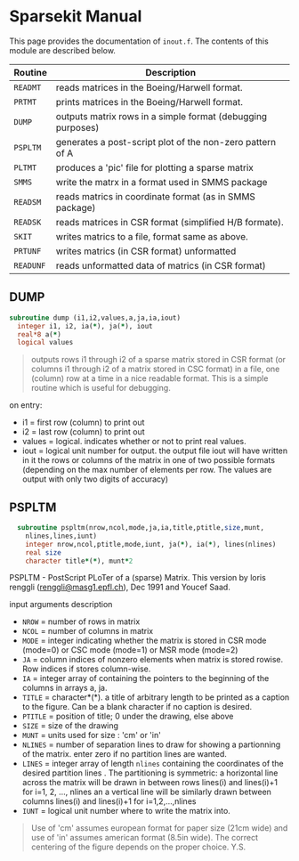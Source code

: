 # Sparsekit Manual

This page provides the documentation of `inout.f`. The contents of this module are described below.

| Routine  | Description |
|---|---|
|  `READMT` | reads matrices in the Boeing/Harwell format.               |
|  `PRTMT`  | prints matrices in the Boeing/Harwell format.              |
|  `DUMP`   | outputs matrix rows in a simple format (debugging purposes)|
|  `PSPLTM` | generates a post-script plot of the non-zero pattern of A  |
|  `PLTMT`  | produces a 'pic' file for plotting a sparse matrix         |
|  `SMMS`   | write the matrx in a format used in SMMS package           |
|  `READSM` | reads matrics in coordinate format (as in SMMS package)    |
|  `READSK` | reads matrices in CSR format (simplified H/B formate).     |
|  `SKIT`   | writes matrics to a file, format same as above.            |
|  `PRTUNF` | writes matrics (in CSR format) unformatted                 |
|  `READUNF`| reads unformatted data of matrics (in CSR format)          |

## DUMP

```fortran
subroutine dump (i1,i2,values,a,ja,ia,iout)
  integer i1, i2, ia(*), ja(*), iout
  real*8 a(*)
  logical values
```

> outputs rows i1 through i2 of a sparse matrix stored in CSR format (or columns i1 through i2 of a matrix stored in CSC format) in a file, one (column) row at a time in a nice readable format. This is a simple routine which is useful for debugging.

on entry:

- i1 = first row (column) to print out
- i2 = last row (column) to print out
- values = logical. indicates whether or not to print real values.
- iout  = logical unit number for output. the output file iout will have written in it the rows or columns
of the matrix in one of two possible formats (depending on the max number of elements per row. The values are output with only two digits of accuracy)

## PSPLTM

```fortran
  subroutine pspltm(nrow,ncol,mode,ja,ia,title,ptitle,size,munt,
    nlines,lines,iunt)
    integer nrow,ncol,ptitle,mode,iunt, ja(*), ia(*), lines(nlines)
    real size
    character title*(*), munt*2
```

PSPLTM - PostScript PLoTer of a (sparse) Matrix. This version by loris renggli (renggli@masg1.epfl.ch), Dec 1991 and Youcef Saad.

input arguments description

- `NROW`   = number of rows in matrix
- `NCOL`   = number of columns in matrix
- `MODE`   = integer indicating whether the matrix is stored in CSR mode (mode=0) or CSC mode (mode=1) or MSR mode (mode=2)
- `JA`     = column indices of nonzero elements when matrix is stored rowise. Row indices if stores column-wise.
- `IA`     = integer array of containing the pointers to the beginning of the columns in arrays a, ja.
- `TITLE`  = character*(*). a title of arbitrary length to be printed as a caption to the figure. Can be a blank character if no caption is desired.
- `PTITLE` = position of title; 0 under the drawing, else above
- `SIZE`   = size of the drawing
- `MUNT`   = units used for size : 'cm' or 'in'
- `NLINES` = number of separation lines to draw for showing a partionning of the matrix. enter zero if no partition lines are wanted.
- `LINES`  = integer array of length `nlines` containing the coordinates of the desired partition lines . The partitioning is symmetric: a horizontal line across the matrix will be drawn in between rows lines(i) and lines(i)+1 for i=1, 2, ..., nlines an a vertical line will be similarly drawn between columns lines(i) and lines(i)+1 for i=1,2,...,nlines
- `IUNT`   = logical unit number where to write the matrix into.

> Use of 'cm' assumes european format for paper size (21cm wide) and use of 'in' assumes american format (8.5in wide). The correct centering of the figure depends on the proper choice. Y.S.